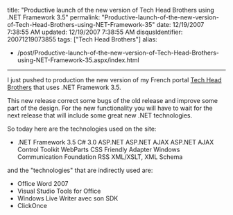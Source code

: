 title: "Productive launch of the new version of Tech Head Brothers using .NET Framework 3.5"
permalink: "Productive-launch-of-the-new-version-of-Tech-Head-Brothers-using-NET-Framework-35"
date: 12/19/2007 7:38:55 AM
updated: 12/19/2007 7:38:55 AM
disqusIdentifier: 20071219073855
tags: ["Tech Head Brothers"]
alias:
 - /post/Productive-launch-of-the-new-version-of-Tech-Head-Brothers-using-NET-Framework-35.aspx/index.html
---
I just pushed to production the new version of my French portal [Tech Head Brothers](http://www.techheadbrothers.com/) that uses .NET Framework 3.5.

This new release correct some bugs of the old release and improve some part of the design. For the new functionality you will have to wait for the next release that will include some great new .NET technologies.
<!-- more -->

So today here are the technologies used on the site:

*   .NET Framework 3.5  C# 3.0  ASP.NET  ASP.NET AJAX  ASP.NET AJAX Control Toolkit  WebParts  CSS Friendly Adapter  Windows Communication Foundation  RSS  XML/XSLT, XML Schema 

and the "technologies" that are indirectly used are:

*   Office Word 2007
*   Visual Studio Tools for Office 
*   Windows Live Writer avec son SDK 
*   ClickOnce
